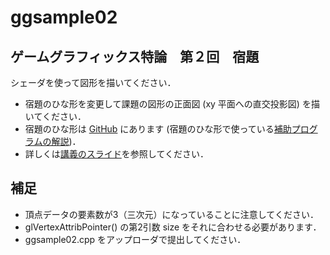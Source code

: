﻿# ggsample02

## ゲームグラフィックス特論　第２回　宿題

シェーダを使って図形を描いてください．

* 宿題のひな形を変更して課題の図形の正面図 (xy 平面への直交投影図) を描いてください．
* 宿題のひな形は [GitHub](https://github.com/tokoik/ggsample02) にあります
 (宿題のひな形で使っている[補助プログラムの解説](http://www.wakayama-u.ac.jp/~tokoi/lecture/gg/html/namespacegg.html))．
* 詳しくは[講義のスライド](http://www.wakayama-u.ac.jp/~tokoi/lecture/gg/ggnote02.pdf)を参照してください．

## 補足

* 頂点データの要素数が3（三次元）になっていることに注意してください．
* glVertexAttribPointer() の第2引数 size をそれに合わせる必要があります．
* ggsample02.cpp をアップローダで提出してください．
